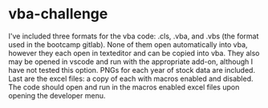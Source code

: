 # vba-challenge

I've included three formats for the vba code: .cls, .vba, and .vbs (the format used in the bootcamp gitlab).
None of them open automatically into vba, however they each open in texteditor and can be copied into vba.
They also may be opened in vscode and run with the appropriate add-on, although I have not tested this option.
PNGs for each year of stock data are included.
Last are the excel files: a copy of each with macros enabled and disabled.
The code should open and run in the macros enabled excel files upon opening the developer menu.
